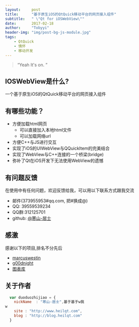 ```yaml
---
layout:     post
title:      "基于原生iOS的QtQuick移动平台的网页接入组件"
subtitle:   " \"Qt for iOSWebView\""
date:       2017-02-18
author:     "Tobyyi"
header-img: "img/post-bg-js-module.jpg"
tags:
    - QtQuick
    - 情怀
    - 移动开发
---
```


> “Yeah It's on. ”

## IOSWebView是什么?
一个基于原生iOS的QtQuick移动平台的网页接入组件

## 有哪些功能？

* 方便加载html网页
    *  可以直接加入本地html文件
    *  可以加载网络url
* 方便C++与JS进行交互
* 实现了iOS的UIWebView与QQuickItem的完美结合
* 实现了WebView与C++连接的一个桥梁(bridge)
* 弥补了Qt在iOS开发下无法使用WebView的遗憾

## 有问题反馈
在使用中有任何问题，欢迎反馈给我，可以用以下联系方式跟我交流

* 邮件(373955953#qq.com, 把#换成@)
* QQ: 39559539234
* QQ群:312125701
* github: [@寒山-居士](https://github.com/toby20130333)

## 感激
感谢以下的项目,排名不分先后

* [marcuswestin](https://github.com/marcuswestin/WebViewJavascriptBridge)
* [g00dnight](https://github.com/g00dnight/IOSWebView)
* [图表库](http://canvasjs.com/)

## 关于作者

```javascript
  var duoduozhijiao = {
    nickName  : "寒山-居士",基于基于w我
w
    site : "http://www.heilqt.com",
    blog : "http://blog.heilqt.com"
  }
```